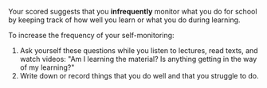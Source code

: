 Your scored suggests that you **infrequently** monitor what you do for school by keeping track of how well you learn or what you do during learning.  

To increase the frequency of your self-monitoring:   

1.	Ask yourself these questions while you listen to lectures, read texts, and watch videos: "Am I learning the material? Is anything getting in the way of my learning?"
2.	Write down or record things that you do well and that you struggle to do.

